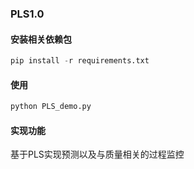 ### PLS1.0

#### 安装相关依赖包
~~~python
pip install -r requirements.txt
~~~
#### 使用
~~~ python
python PLS_demo.py
~~~
#### 实现功能
基于PLS实现预测以及与质量相关的过程监控
